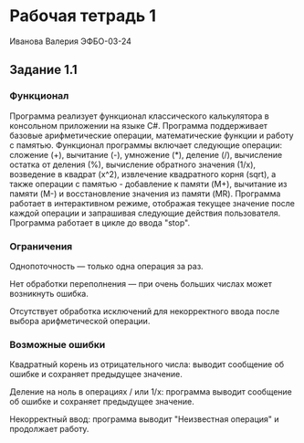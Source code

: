 # Рабочая тетрадь 1
Иванова Валерия ЭФБО-03-24
## Задание 1.1

### Функционал
Программа реализует функционал классического калькулятора в консольном приложении на языке C#. Программа поддерживает базовые арифметические операции, математические функции и работу с памятью. Функционал программы включает следующие операции: сложение (+), вычитание (-), умножение (*), деление (/), вычисление остатка от деления (%), вычисление обратного значения (1/x), возведение в квадрат (x^2), извлечение квадратного корня (sqrt), а также операции с памятью - добавление к памяти (M+), вычитание из памяти (M-) и восстановление значения из памяти (MR). Программа работает в интерактивном режиме, отображая текущее значение после каждой операции и запрашивая следующие действия пользователя. Программа работает в цикле до ввода "stop".

### Ограничения
Однопоточность — только одна операция за раз.

Нет обработки переполнения — при очень больших числах может возникнуть ошибка.

Отсутствует обработка исключений для некорректного ввода после выбора арифметической операции.

### Возможные ошибки
Квадратный корень из отрицательного числа: выводит сообщение об ошибке и сохраняет предыдущее значение.

Деление на ноль в операциях / или 1/x: программа выводит сообщение об ошибке и сохраняет предыдущее значение.

Некорректный ввод: программа выводит "Неизвестная операция" и продолжает работу.
